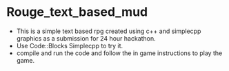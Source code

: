 # Rouge_text_based_mud
- This is a simple text based rpg created using c++ and simplecpp graphics as a submission for 24 hour hackathon.
- Use Code::Blocks Simplecpp to try it.
- compile and run the code and follow the in game instructions to play the game.
